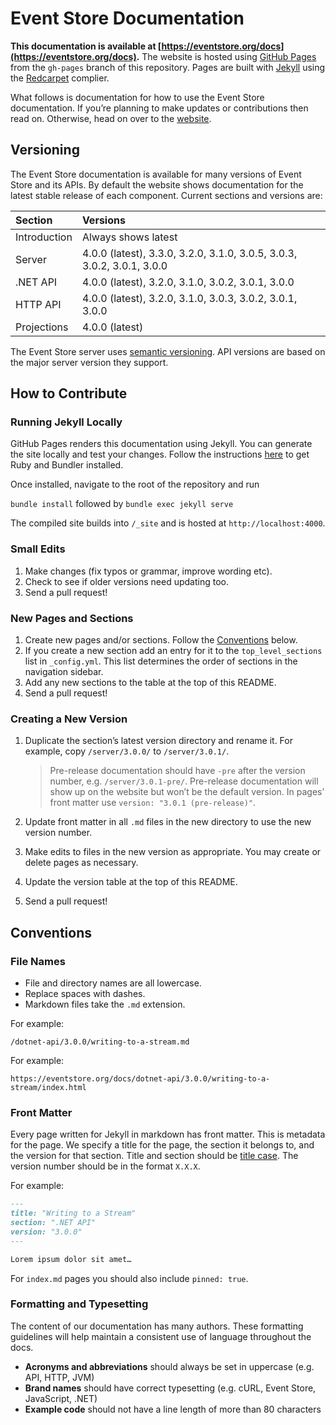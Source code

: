 # Event Store Documentation

**This documentation is available at [https://eventstore.org/docs](https://eventstore.org/docs).** The website is hosted using [GitHub Pages](https://pages.github.com) from the `gh-pages` branch of this repository. Pages are built with [Jekyll](http://jekyllrb.com) using the [Redcarpet](https://github.com/vmg/redcarpet) complier.

What follows is documentation for how to use the Event Store documentation. If you’re planning to make updates or contributions then read on. Otherwise, head on over to the [website](https://eventstore.org/docs).

## Versioning

The Event Store documentation is available for many versions of Event Store and its APIs. By default the website shows documentation for the latest stable release of each component. Current sections and versions are:

| Section      | Versions                                                        |
| :----------- | :-------------------------------------------------------------- |
| Introduction | Always shows latest                                             |
| Server       | 4.0.0 (latest), 3.3.0, 3.2.0, 3.1.0, 3.0.5, 3.0.3, 3.0.2, 3.0.1, 3.0.0 |
| .NET API     | 4.0.0 (latest), 3.2.0, 3.1.0, 3.0.2, 3.0.1, 3.0.0                      |
| HTTP API     | 4.0.0 (latest), 3.2.0, 3.1.0, 3.0.3, 3.0.2, 3.0.1, 3.0.0               |
| Projections  | 4.0.0 (latest) |

The Event Store server uses [semantic versioning](http://semver.org). API versions are based on the major server version they support.

## How to Contribute

### Running Jekyll Locally

GitHub Pages renders this documentation using Jekyll. You can generate the site locally and test your changes. Follow the instructions [here](https://help.github.com/articles/using-jekyll-with-pages/#installing-jekyll) to get Ruby and Bundler installed.

Once installed, navigate to the root of the repository and run

`bundle install`
followed by
`bundle exec jekyll serve`

The compiled site builds into `/_site` and is hosted at `http://localhost:4000`.

### Small Edits

1. Make changes (fix typos or grammar, improve wording etc).
2. Check to see if older versions need updating too.
3. Send a pull request!

### New Pages and Sections

1. Create new pages and/or sections. Follow the [Conventions](#conventions) below.
2. If you create a new section add an entry for it to the `top_level_sections` list in `_config.yml`. This list determines the order of sections in the navigation sidebar.
3. Add any new sections to the table at the top of this README.
4. Send a pull request!

### Creating a New Version

1. Duplicate the section’s latest version directory and rename it. For example, copy `/server/3.0.0/` to `/server/3.0.1/`.

   > Pre-release documentation should have `-pre` after the version number, e.g. `/server/3.0.1-pre/`. Pre-release documentation will show up on the website but won’t be the default version. In pages’ front matter use `version: "3.0.1 (pre-release)"`.
2. Update front matter in all `.md` files in the new directory to use the new version number.
3. Make edits to files in the new version as appropriate. You may create or delete pages as necessary.
4. Update the version table at the top of this README.
5. Send a pull request!

## Conventions

### File Names

- File and directory names are all lowercase.
- Replace spaces with dashes.
- Markdown files take the `.md` extension.

For example:

```
/dotnet-api/3.0.0/writing-to-a-stream.md
```

For example:

```
https://eventstore.org/docs/dotnet-api/3.0.0/writing-to-a-stream/index.html
```

### Front Matter

Every page written for Jekyll in markdown has front matter. This is metadata for the page. We specify a title for the page, the section it belongs to, and the version for that section. Title and section should be [title case](http://en.wiktionary.org/wiki/title_case). The version number should be in the format `X.X.X`.

For example:
```markdown
---
title: "Writing to a Stream"
section: ".NET API"
version: "3.0.0"
---

Lorem ipsum dolor sit amet…
```

For `index.md` pages you should also include `pinned: true`.

### Formatting and Typesetting

The content of our documentation has many authors. These formatting guidelines will help maintain a consistent use of language throughout the docs.

- **Acronyms and abbreviations** should always be set in uppercase (e.g. API, HTTP, JVM)
- **Brand names** should have correct typesetting (e.g. cURL, Event Store, JavaScript, .NET)
- **Example code** should not have a line length of more than 80 characters
